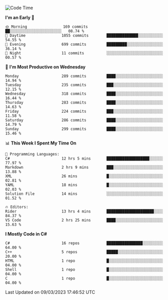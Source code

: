 <!--START_SECTION:waka-->
![Code Time](http://img.shields.io/badge/Code%20Time-984%20hrs%2050%20mins-blue)

**I'm an Early 🐤** 

```text
🌞 Morning                169 commits         ██░░░░░░░░░░░░░░░░░░░░░░░   08.74 % 
🌆 Daytime                1055 commits        ██████████████░░░░░░░░░░░   54.55 % 
🌃 Evening                699 commits         █████████░░░░░░░░░░░░░░░░   36.14 % 
🌙 Night                  11 commits          ░░░░░░░░░░░░░░░░░░░░░░░░░   00.57 % 
```
📅 **I'm Most Productive on Wednesday** 

```text
Monday                   289 commits         ████░░░░░░░░░░░░░░░░░░░░░   14.94 % 
Tuesday                  235 commits         ███░░░░░░░░░░░░░░░░░░░░░░   12.15 % 
Wednesday                318 commits         ████░░░░░░░░░░░░░░░░░░░░░   16.44 % 
Thursday                 283 commits         ████░░░░░░░░░░░░░░░░░░░░░   14.63 % 
Friday                   224 commits         ███░░░░░░░░░░░░░░░░░░░░░░   11.58 % 
Saturday                 286 commits         ████░░░░░░░░░░░░░░░░░░░░░   14.79 % 
Sunday                   299 commits         ████░░░░░░░░░░░░░░░░░░░░░   15.46 % 
```


📊 **This Week I Spent My Time On** 

```text
💬 Programming Languages: 
C#                       12 hrs 5 mins       ███████████████████░░░░░░   77.97 % 
Markdown                 2 hrs 9 mins        ███░░░░░░░░░░░░░░░░░░░░░░   13.88 % 
XML                      26 mins             █░░░░░░░░░░░░░░░░░░░░░░░░   02.81 % 
YAML                     18 mins             █░░░░░░░░░░░░░░░░░░░░░░░░   02.03 % 
Solution File            14 mins             ░░░░░░░░░░░░░░░░░░░░░░░░░   01.52 % 

🔥 Editors: 
Rider                    13 hrs 4 mins       █████████████████████░░░░   84.37 % 
VS Code                  2 hrs 25 mins       ████░░░░░░░░░░░░░░░░░░░░░   15.63 % 
```

**I Mostly Code in C#** 

```text
C#                       16 repos            ████████████████░░░░░░░░░   64.00 % 
C++                      5 repos             █████░░░░░░░░░░░░░░░░░░░░   20.00 % 
HTML                     1 repo              █░░░░░░░░░░░░░░░░░░░░░░░░   04.00 % 
Shell                    1 repo              █░░░░░░░░░░░░░░░░░░░░░░░░   04.00 % 
C                        1 repo              █░░░░░░░░░░░░░░░░░░░░░░░░   04.00 % 
```




 Last Updated on 09/03/2023 17:46:52 UTC
<!--END_SECTION:waka-->
